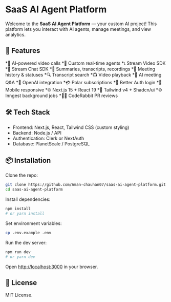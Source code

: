 # SaaS AI Agent Platform

Welcome to the **SaaS AI Agent Platform** — your custom AI project! This platform lets you interact with AI agents, manage meetings, and view analytics.

## 🚀 Features

*🤖 AI-powered video calls
*🧠 Custom real-time agents
*📞 Stream Video SDK
*💬 Stream Chat SDK
*📝 Summaries, transcripts, recordings
*📂 Meeting history & statuses
*🔍 Transcript search
*📺 Video playback
*💬 AI meeting Q&A
*🧠 OpenAI integration
*💳 Polar subscriptions
*🔐 Better Auth login
*📱 Mobile responsive
*🌐 Next.js 15 + React 19
*🎨 Tailwind v4 + Shadcn/ui
*⚙️ Inngest background jobs
*🧑‍💻 CodeRabbit PR reviews

## 🛠️ Tech Stack

* Frontend: Next.js, React, Tailwind CSS (custom styling)
* Backend: Node.js / API
* Authentication: Clerk or NextAuth
* Database: PlanetScale / PostgreSQL

## 📦 Installation

Clone the repo:

```bash
git clone https://github.com/Aman-chauhan07/saas-ai-agent-platform.git
cd saas-ai-agent-platform
```

Install dependencies:

```bash
npm install
# or yarn install
```

Set environment variables:

```bash
cp .env.example .env
```

Run the dev server:

```bash
npm run dev
# or yarn dev
```

Open [http://localhost:3000](http://localhost:3000) in your browser.

## 📄 License

MIT License.
